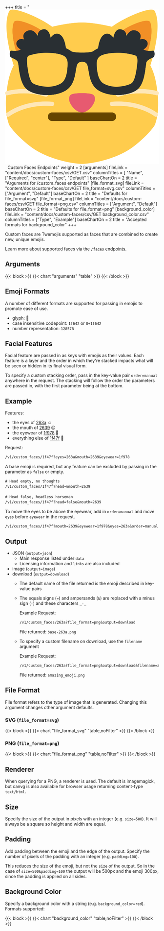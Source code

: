 +++
title = "<img class='emoji' src='/icons/custom-cat.svg'></img>&nbsp;&nbsp;Custom Faces Endpoints"
weight = 2
[arguments]
  fileLink = "content/docs/custom-faces/csv/GET.csv"
  columnTitles = [
    "Name",
    ["Required", "center"],
    "Type",
    "Default"
  ]
  baseChartOn = 2
  title = "Arguments for /custom_faces endpoints"
[file_format_svg]
  fileLink = "content/docs/custom-faces/csv/GET file_format=svg.csv"
  columnTitles = ["Argument", "Default"]
  baseChartOn = 2
  title = "Defaults for file_format=svg"
[file_format_png]
  fileLink = "content/docs/custom-faces/csv/GET file_format=png.csv"
  columnTitles = ["Argument", "Default"]
  baseChartOn = 2
  title = "Defaults for file_format=png"
[background_color]
  fileLink = "content/docs/custom-faces/csv/GET background_color.csv"
  columnTitles = ["Type", "Example"]
  baseChartOn = 2
  title = "Accepted formats for background_color"
+++

Custom faces are Twemojis supported as faces that are combined to create new, unique emojis.

Learn more about supported faces via the [`/faces` endpoints](/docs/faces/).

## Arguments

{{< block >}}
  {{< chart "arguments" "table" >}}
{{< /block >}}

## Emoji Formats

A number of different formats are supported for passing in emojis to promote ease of use.

- glyph: 🙂
- case insensitive codepoint: `1f642` or `U+1f642`
- number representation: `128578`

## Facial Features

Facial feature are passed in as keys with emojis as their values. Each feature is a layer and the order in which they're stacked impacts what will be seen or hidden in its final visual form.

To specify a custom stacking order, pass in the key-value pair <span id="order">`order=manual`</span> anywhere in the request. The stacking will follow the order the parameters are passed in, with the first parameter being at the bottom.

## Example

Features:

- the eyes of [263a](https://unicode-table.com/en/263A) ☺️
- the mouth of [2639](https://unicode-table.com/en/2639/) ☹️
- the eyewear of [1f978](https://unicode-table.com/en/1F978/) 🥸
- everything else of [1f47f](https://unicode-table.com/en/1F47F/) 👿

Request:

```txt
/v1/custom_faces/1f47f?eyes=263a&mouth=2639&eyewear=1f978
```

A base emoji is required, but any feature can be excluded by passing in the parameter as `false` or empty.

```txt
# Head empty, no thoughts
/v1/custom_faces/1f47f?head=&mouth=2639

# Head false, headless horseman
/v1/custom_faces/1f47f?head=false&mouth=2639
```

To move the eyes to be above the eyewear, add in `order=manual` and move `eyes` before `eyewear` in the request.

```txt
/v1/custom_faces/1f47f?mouth=2639&eyewear=1f978&eyes=263a&order=manual
```

## Output

- JSON (`output=json`)
  - Main response listed under `data`
  - Licensing information and `links` are also included
- image (`output=image`)
- download (`output=download`)
  - The default name of the file returned is the emoji described in key-value pairs
  - The equals signs (`=`) and ampersands (`&`) are replaced with a minus sign (`-`) and these characters `_-_`

    Example Request:

    ```txt
    /v1/custom_faces/263a?file_format=png&output=download
    ```

    File returned: `base-263a.png`

  - To specify a custom filename on download, use the <span id="filename">`filename` argument</span>

    Example Request:

    ```txt
    /v1/custom_faces/263a?file_format=png&output=download&filename=amazing_emoji
    ```

    File returned: `amazing_emoji.png`

## File Format

File format refers to the type of image that is generated. Changing this argument changes other argument defaults.

### SVG (`file_format=svg`)

{{< block >}}
  {{< chart "file_format_svg" "table,noFilter" >}}
{{< /block >}}

### PNG (`file_format=png`)

{{< block >}}
  {{< chart "file_format_png" "table,noFilter" >}}
{{< /block >}}

## Renderer

When querying for a PNG, a renderer is used. The default is imagemagick, but canvg is also available for browser usage returning content-type `text/html`.

## Size

Specify the size of the output in pixels with an integer (e.g. `size=500`). It will always be a square so height and width are equal.

## Padding

Add padding between the emoji and the edge of the output. Specify the number of pixels of the padding with an integer (e.g. `padding=100`).

This reduces the size of the emoji, but not the `size` of the output. So in the case of `size=500&padding=100` the output will be 500px and the emoji 300px, since the padding is applied on all sides.

## Background Color

Specify a background color with a string (e.g. `background_color=red`). Formats supported:

{{< block >}}
  {{< chart "background_color" "table,noFilter" >}}
{{< /block >}}
